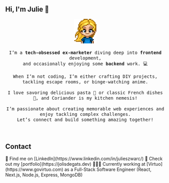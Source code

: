 <h2>Hi, I'm Julie 👋</h2>

<div align="center">
<img src="https://github.com/jolisdegats/jolisdegats/blob/main/logo-girl-couleur.png" width="70"><br/><br/>
 <samp>
I’m a <strong>tech-obsessed ex-marketer</strong> diving deep into <strong>frontend</strong> development,<br/>and occasionally enjoying some <strong>backend</strong> work. 💻<br/><br/>
When I’m not coding, I’m either crafting DIY projects, tackling escape rooms, or binge-watching anime.<br/><br/>
I love savoring delicious pasta 🍝 or classic French dishes 🍷, and Coriander is my kitchen nemesis!<br/><br/>
I’m passionate about creating memorable web experiences and enjoy tackling complex challenges.<br/>Let’s connect and build something amazing together!
</div>
<br/><br/>
<h2>Contact</h2>
💼 Find me on [LinkedIn](https://www.linkedin.com/in/julieszwarc/)  
🦄 Check out my [portfolio](https://jolisdegats.dev)  
👩🏼‍💻 Currently working at [Virtuo](https://www.govirtuo.com) as a Full-Stack Software Engineer (React, Next.js, Node.js, Express, MongoDB)

